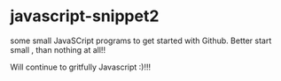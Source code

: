 # javascript-snippet2
some small JavaSCript programs to get started with Github.
Better start small , than nothing at all!!

Will continue to gritfully Javascript :)!!!
